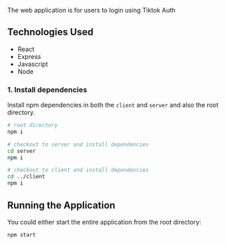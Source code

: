 The web application is for users to login using Tiktok Auth

## Technologies Used

- React
- Express
- Javascript
- Node

### 1. Install dependencies

Install npm dependencies in both the `client` and `server`  and also the root directory.

```bash
# root directory
npm i

# checkout to server and install dependencies
cd server
npm i

# checkout to client and install dependencies
cd ../client
npm i
```

## Running the Application

You could either start the entire application from the root directory:

```bash
npm start
```
